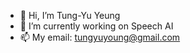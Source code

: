 - 👋 Hi, I’m Tung-Yu Yeung
- 🌱 I’m currently working on Speech AI
- 📫 My email: tungyuyoung@gmail.com

<!---
TungyuYoung/TungyuYoung is a ✨ special ✨ repository because its `README.md` (this file) appears on your GitHub profile.
You can click the Preview link to take a look at your changes.
--->
